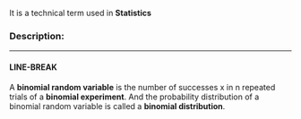 It is a technical term used in **Statistics**

### **Description:**

---

#### LINE-BREAK

A **binomial random variable** is the number of successes x in n repeated trials of a **binomial experiment**. And the probability distribution of a binomial random variable is called a **binomial distribution**.
